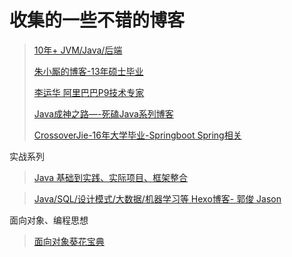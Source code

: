 # 收集的一些不错的博客
> [10年+ JVM/Java/后端](http://hongjiang.info/java-referencequeue/)
>
> [朱小厮的博客-13年硕士毕业](http://blog.csdn.net/u013256816/article/details/50907595)
>
> [李运华 阿里巴巴P9技术专家](https://blog.csdn.net/yunhua_lee)
>
> [Java成神之路—-死磕Java系列博客](http://cmsblogs.com/)
>
> [CrossoverJie-16年大学毕业-Springboot Spring相关](https://crossoverjie.top/)

实战系列

> [Java 基础到实践、实际项目、框架整合 ](http://how2j.cn/stage/33.html)

> [Java/SQL/设计模式/大数据/机器学习等 Hexo博客- 郭俊 Jason](http://www.jasongj.com/)



面向对象、编程思想
>[面向对象葵花宝典](https://blog.csdn.net/yunhua_lee/article/details/17249863)

